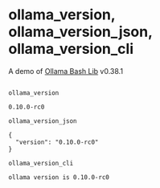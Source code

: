 # ollama_version, ollama_version_json, ollama_version_cli
A demo of [Ollama Bash Lib](https://github.com/attogram/ollama-bash-lib) v0.38.1
```

ollama_version

0.10.0-rc0

ollama_version_json

{
  "version": "0.10.0-rc0"
}

ollama_version_cli

ollama version is 0.10.0-rc0
```
